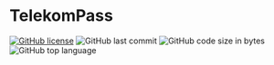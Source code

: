 # TelekomPass
[![GitHub license](https://img.shields.io/github/license/wasserbombe/TelekomPass.svg)](https://github.com/wasserbombe/TelekomPass/blob/master/LICENSE)
![GitHub last commit](https://img.shields.io/github/last-commit/wasserbombe/TelekomPass.svg)
![GitHub code size in bytes](https://img.shields.io/github/languages/code-size/wasserbombe/TelekomPass.svg)
![GitHub top language](https://img.shields.io/github/languages/top/wasserbombe/TelekomPass.svg)
